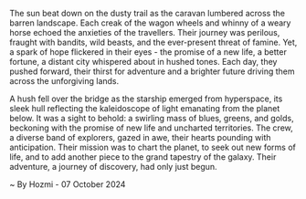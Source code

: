 
The sun beat down on the dusty trail as the caravan lumbered across the barren landscape. Each creak of the wagon wheels and whinny of a weary horse echoed the anxieties of the travellers. Their journey was perilous, fraught with bandits, wild beasts, and the ever-present threat of famine. Yet, a spark of hope flickered in their eyes - the promise of a new life, a better fortune, a distant city whispered about in hushed tones. Each day, they pushed forward, their thirst for adventure and a brighter future driving them across the unforgiving lands.

A hush fell over the bridge as the starship emerged from hyperspace, its sleek hull reflecting the kaleidoscope of light emanating from the planet below. It was a sight to behold: a swirling mass of blues, greens, and golds, beckoning with the promise of new life and uncharted territories. The crew, a diverse band of explorers, gazed in awe, their hearts pounding with anticipation. Their mission was to chart the planet, to seek out new forms of life, and to add another piece to the grand tapestry of the galaxy. Their adventure, a journey of discovery, had only just begun. 

~ By Hozmi - 07 October 2024
